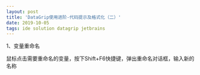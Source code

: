 ```yaml
---  
layout: post  
title: 'DataGrip使用进阶-代码提示及格式化（二）'  
date: 2019-10-05  
tags: ide solution datagrip jetbrains  
---  
```

  
<script>
window.location.href='https://www.iteye.com/blog/ywu-2341844';
</script>

1、变量重命名

鼠标点击需要重命名的变量，按下Shift+F6快捷键，弹出重命名对话框，输入新的名称